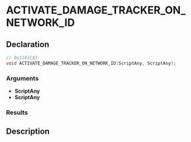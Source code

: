 # ACTIVATE_DAMAGE_TRACKER_ON_NETWORK_ID

## Declaration
```cpp
// 0x1181CA3
void ACTIVATE_DAMAGE_TRACKER_ON_NETWORK_ID(ScriptAny, ScriptAny);
```

### Arguments
- **ScriptAny**
- **ScriptAny**

### Results

## Description
